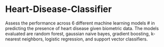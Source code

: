 # Heart-Disease-Classifier
Assess the performance across 6 different machine learning models # in predicting the presence of heart disease given biometric data. The models evaluated are random forest, gaussian naive bayes, gradient boosting, k-nearest neighbors, logistic regression, and support vector classifiers.

